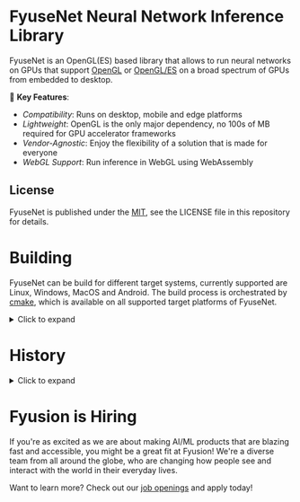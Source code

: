 # FyuseNet Neural Network Inference Library
FyuseNet is an OpenGL(ES) based library that allows to run neural networks on GPUs that support
[OpenGL](https://khronos.org/opengl) or [OpenGL/ES](https://khronos.org/opengles) on a broad spectrum of GPUs
from embedded to desktop.

:star2: **Key Features**:
 * *Compatibility*: Runs on desktop, mobile and edge platforms
 * *Lightweight*: OpenGL is the only major dependency, no 100s of MB required for GPU accelerator frameworks
 * *Vendor-Agnostic*: Enjoy the flexibility of a solution that is made for everyone
 * *WebGL Support*: Run inference in WebGL using WebAssembly

## License
FyuseNet is published under the [MIT](https://en.wikipedia.org/wiki/MIT_License), see the LICENSE file in this repository
for details.

# Building
FyuseNet can be build for different target systems, currently supported are Linux, Windows, MacOS and Android.
The build process is orchestrated by [cmake](https://cmake.org), which is available on all supported target platforms
of FyuseNet.
<details><summary>Click to expand</summary>

## Folder Structure

```
fyusenet
   |-- buildutils           (Folder with helper scripts for the build process)
   |-- data                 (Folder with sample network weights and sample images)
   |-- fyusenet             (Folder that contains the main library source code, including shaders)
   |-- samples              (Folder with sample code for various platforms)
   |-- doxygen              (Doxygen documentation)
   |-- unit_tests           (Folder with unit tests)
   |-- templates            (Templates for cpp and h files)
   |-- CMakeLists.txt       (Root build file)
   |-- LICENSE              (Software license, MIT in our case)
   |-- CONTRIBUTING.md      (Hints and rules for contributing to FyuseNet)
   |-- CODE_OF_CONDUCT.md   (Ground rules)
   '-- README.md            (This file)
```

## Build Configuration
FyuseNet supports a set of build flags for customization purposes on some platforms. Aside from the usual flags like compiling in _release_ or _debug_
mode, it allows for compiling different subprojects and enabling/disabling different target environments.
The following table lists those build flags, along with their default configuration and notable external dependencies if enabled.

| Build Flag         | Default | Description                                                                                                                                                                                  | Notable External Dependency                        | Platforms |
|--------------------|---------|----------------------------------------------------------------------------------------------------------------------------------------------------------------------------------------------|----------------------------------------------------|-----------|
| USE_EGL            | OFF     | Use [EGL](https://www.khronos.org/egl) instead of [GL](https://www.khronos.org/gl)                                                                                                           | [EGL](https://www.khronos.org/egl)                 | Linux |
| USE_GLFW           | OFF     | Use [GLFW](https://glfw.org) instead of desktop GL (on Linux), this is useful when using GL debuggers like [NVIDIA nSight](https://developer.nvidia.com/nsight-graphics) on desktop machines | [GLFW](https://glfw.org)                           | Linux |
| USE_MULTITHREADING | ON      | Depending on the build platform multi-threading may be on or off by default. For Linux and Android builds it is `ON`                                                                         |                                                    | Linux, Windows, MacOS, Android |
| BUILD_SAMPLES      | ON      | Build sample networks                                                                                                                                                                        |                                                    | Linux, Windows, WebGL, MacOS, Android |
| BUILD_TESTS        | ON     | Build unit tests                                                                                                                                                                             | [GoogleTest](https://google.github.io/googletest/) | Linux, Windows, MacOS, Android |
| BUILD_DOCS         | OFF     | Build doxygen documentation                                                                                                                                                                  | [doxygen](https://www.doxygen.nl/index.html)       | All |
| HIGH_PRECISION     | OFF     | Use 32-bit FP buffers instead of 16-bit                                                                                                                                                      |  | All |

Build flags can be set on the command line as parameters to the `cmake` executable. For example:

```
cmake -DCMAKE_BUILD_TYPE=Release -DBUILD_SAMPLES=ON <path to top-level CMakeLists.txt>
```
### Building for Linux Desktop and MacOS
<details>
<summary>Click to expand</summary>

In order to compile FyuseNet for use on Linux-based desktop systems (also including Linux-based SBCs and MacOS), the following 
prerequisites must be installed:

| Package                                           | Min version     | Comment                                       |
|---------------------------------------------------|-----------------|-----------------------------------------------|
| [cmake](https://cmake.org)                        | 3.21.0          | Lower version may work, but mileage may vary |
| [python](https://python.org)                      | 3.0             | Used for shader resource management, _not a runtime requirement_ |
| g++/clang                                         | -               | Any version that supports C++ 17 |
| OpenGL or OpenGL/ES (dev)                         | GL 4.x / ES 3.x | Header files and runtime libraries of either |
| [doxygen](https://www.doxygen.nl/)                | 1.8.17          | Only if the documentation shall be built |

To compile, change the working directory to the root folder of this repository and create a `build` folder. 
Change the working directory to that `build` folder and determine if desktop GL or
embedded GL should be used and whether or not samples or tests should be built. For example, if you want to build
for desktop GL in debug mode and also build the samples, the following command (issued from within the `build` folder) will
do the work, assuming the default generator for cmake is Unix Makefiles:
```
cmake -DCMAKE_BUILD_TYPE=Debug -DBUILD_SAMPLES=ON .. && make
```

As another example, using embedded GL in release mode and also building the unit-tests, use this command:
```
cmake -DCMAKE_BUILD_TYPE=Release -DUSE_EGL=ON -DBUILD_SAMPLES=ON -DBUILD_TESTS=ON .. && make
```

This will build a set of static libraries which can be found in their respective folders (each folder generates
a static library) and the main library as a shared object file which can be found in the `fyusenet` subdirectory
after a successful build. The build process will not install the library or header files to a target.

#### Installing
To install the shared library and header files to the appropriate system folders, use `make install`
to run the build and the installation of the appropriate files to the destination folders. 
The default installation prefix, which usually is `/usr/local` on Linux can
be changed using the `--prefix` parameter supplied to the `cmake` command.

#### Samples
Please see the [README](samples/README.md) file in the samples directory for more information.
</details>

### Building for Windows
<details>
<summary>Click to expand</summary>

We recommend to install an integrated development environment such as [Visual Studio](https://visualstudio.microsoft.com), 
[Visual Studio Code](https://code.visualstudio.com) with MSVC compiler toolset installed, [Qt Creator](https://qt.io/product/development-tools) or
[CLion](https://jetbrains.com/clion) for compiling FyuseNet on MS Windows machines. These tools usually come bundled with nearly everything
you need for compilation. Due to the Python requirement on the shader resource management, you will have to install
Python for compilation. We recommend using either [Miniconda](https://docs.anaconda.io/projects/miniconda/en/latest) or [Anaconda](https://anaconda.com/download)
to this end. The table below lists minimal requirements to compile FyuseNet.

| Package                                    | Min version        | Comment                                                         |
|--------------------------------------------|--------------------|-----------------------------------------------------------------|
| [cmake](https://cmake.org)                 | 3.21.0             | Lower version may work, but mileage may vary                    |
| [python](https://python.org)               | 3.0                | Used for shader resource management, _not a runtime requirement_ |
| MSVC                                       | -                  | Any version that supports C++ 17                                |
| [OpenGL](https://opengl.org)               | GL 4.x     | Runtime libraries                                      |
| [glew](https://github.com/nigels-com/glew) | 2.2.0| Supplies headers for OpenGL and a wrapper library for GL   |
| [doxygen](https://www.doxygen.nl/)         | 1.8.17             | Only if the documentation shall be built                        | 

Since recent GL headerfiles are commonly not found in MSVC distributions, FyuseNet uses [glew](https://github.com/nigels-com/glew)
to interact with the OpenGL subsystem. It will be automatically downloaded during the `cmake` build step.

Use the IDE of your choice to open FyuseNet as a cmake project and set the `cmake` build configuration accordingly. 
Click the _Build_ (or equivalent) button on your IDE to compile the code. 
</details>


### Building for Android
<details>
<summary>Click to expand</summary>

Compiling the library for Android should be as straightforward as for desktop Linux. The most important prerequisite for
compiling on Android is the presence of the [Android NDK](https://developer.android.com/ndk/) on the system.
FyuseNet should be able to compile with NDK versions as low as 19 and hopefully still compile with the NDK version that is
current at the time of reading these instructions. 

A more complete list of prerequisites is:
| Package                                           | Min version     | Comment                                       |
|---------------------------------------------------|-----------------|-----------------------------------------------|
| [cmake](https://cmake.org)                        | 3.21.0          | Lower version may work, but mileage will vary |
| [python](https://python.org)                      | 3.0             | Used for shader resource management           |
| [Android NDK](https://developer.android.com/ndk/) | r19             | Any version that supports C++ 17              |
| [doxygen](https://www.doxygen.nl/)                | 1.8.17          | Only if the documentation shall be built      |


The first step is to identify your NDK installation directory. If you installed the NDK from an NDK release and not part of
the Android SDK, then you already know your NDK installation directory: it is simply the top-level directory of the NDK
(for example android-ndk-r21e for the 21e release). If you use the NDK that is embedded in the SDK via the Android
SDK manager, then the installation directory of the NDK can be found by looking into the root directory of the SDK
and spot the `ndk` or `ndk-bundle` subfolder. 

In order to tell `cmake` which toolchain (consisting of compilers and linkers) to use, the following `cmake` variables
must be set:

| Variable              | Description |
|-----------------------|----------------------------------------------------|
| ANDROID_ABI           | Defines the [ABI](https://en.wikipedia.org/wiki/Application_binary_interface) for the target CPU, e.g. `arm64-v8a` for most modern Android devices |
| ANDROID_PLATFORM      | Target Android [API level](https://en.wikipedia.org/wiki/Android_version_history), for example `android-28` for Android 9 and above |
| ANDROID_NDK           | Base directory of the Android NDK installation (see description above) |
| CMAKE_TOOLCHAIN_FILE  | Toolchain definition file for `cmake`, which resides in the NDK installation |

In particular the `CMAKE_TOOLCHAIN_FILE` is usually found at `<ndk-base>/build/cmake/android-toolchain.cmake`.

An easy way to setup the build would be to create a `build-android` directory inside the FyuseNet root directory
and then - from within that directory - execute:

```
cmake -DANDROID_ABI=arm64-v8a -DANDROID_PLATFORM=android-21 -DANDROID_NDK=<ndkdir> -DCMAKE_TOOLCHAIN_FILE=<ndkdir>/build/cmake/android.toolchain.cmake -DCMAKE_BUILD_TYPE=Release -DBUILD_SAMPLES=ON <path to top-level CMakeLists.txt> && make
```

#### Android Sample
Please check the [README](samples/README.md) in the samples directory for more information on how to build/run the Android sample.
</details>

### Building for WebGL
<details>
<summary>Click to expand</summary>

FyuseNet can also be compiled to [WebAssembly](https://webassembly.org) using [emscripten](https://emscripten.org). In this case it uses 
[WebGL](https://khronos.org/webgl) as OpenGL-compatible backend. Due to the usage of GLSL 3 shaders, FyuseNet currently requires WebGL2 
to run, which is supported by the majority of modern browsers.

In order to build for WebGL, the following prerequisites must be present:

| Package                                           | Min version     | Comment                                       |
|---------------------------------------------------|-----------------|-----------------------------------------------|
| [cmake](https://cmake.org)                        | 3.21.0          | Lower version may work, but mileage will vary |
| [python](https://python.org)                      | 3.0             | Used for shader resource management           |
| [emscripten](https://emscripten.org)              | 3.1.x           | Any version that supports C++ 17              |
| [doxygen](https://www.doxygen.nl/)                | 1.8.17          | Only if the documentation shall be built      |

The following `CMAKE_BUILD_TYPES` are supported for usage with emscripten:

| Build Type            | Description |
|-----------------------|----------------------------------------------------|
| EMSCRIPTEN_DEBUG      | Non-optimized debug configuration for development  |
| EMSCRIPTEN_RELEASE    | Optimized release configuration                    |
| EMSCRIPTEN_SMALL      | Size-optimized release configuration               |
| EMSCRIPTEN_PROFILE    | Profiling version for in-depth code profiling      |

The WebAssembly/WebGL build follows the same scheme as the other builds, here is a suggestion for the build procedure:
  1. Create a `build-web` folder in the repository root and change the current directory to that folder
  2. Invoke `emcmake cmake -DCMAKE_BUILD_TYPE=EMSCRIPTEN_RELEASE -DBUILD_SAMPLES=ON ..`
  3. Invoke `make`

This should build a static library of FyuseNet as well as a sample application which will be placed in the `<build>/samples/web` 
folder. Refer to the [README](samples/README.md) file in the samples folder on information about running the samples.
</details>

## Building Documentation
<details><summary>Click to expand</summary>

The documentation build is fairly easy and only requires [doxygen](https://www.doxygen.nl/) to be installed. In any of the build
configurations above, simply supplying `-DBUILD_DOCS=ON` to the `cmake` command also flags the documentation to be build.
The HTML output of the documentation will be stored in a folder named `docs` in the top-level source directory.

For convenience purposes, the [documentation](https://fyusion-open-source.github.io/fyusenet) is also supplied as GitHub page and
is updated whenever the main branch is updated.
</details>
</details>

# History
<details>
<summary>Click to expand</summary>

FyuseNet was initially developed at Fyusion Inc. at the end of 2016 as a proof-of-concept for running neural networks
on Android smartphones. The initial versions were running on [OpenGL/ES 2.0](https://registry.khronos.org/OpenGL-Refpages/es2.0/)
and over time it has migrated to
[OpenGL/ES 3.0](https://registry.khronos.org/OpenGL-Refpages/es3.0/). FyuseNet started out with rather simple 
networks for style-transfer and since then continued
as a small side-project at Fyusion that was used for translating a variety of different networks to Android
phones, the largest of these had around 200 layers. Whenever demand for new functionality came up, the library was 
expanded by the required layer types, which is reflected in the way it looks like as of today and also explains the subset
of different layers that are supported by it. 

In 2017 an early version of FyuseNet made it into the firmware
of a major smartphone manufacturer as part of the stock camera app. It has also been used to generate FX
for a [music video](https://www.youtube.com/watch?v=pLqVDCXiwGY&ab_channel=Jiox). Other
than that, FyuseNet has only been used internally and is part of a set of Android apps that Fyusion maintains. 
The code has not been significantly changed since 2019 and the version in this repository is a bit stripped down from the internal 
version, which contained shader code that was specifically optimized for ARM Mali GPUs prior to the G-series
(T-880 for example) as well as support for a proprietary NPU. For the public release we chose to exclude that
code for various reasons. 

## General Approach
In contrast to most of the popular machine-learning systems, FyuseNet uses a _layer centric_ approach instead
of a _tensor centric_ approach, as this is more fitting for the GL-based shader architecture. Due to the initial
design having to support OpenGL/ES 2.0, FyuseNet does not use compute shaders and performs all operations using
[vertex-](https://www.khronos.org/opengl/wiki/Vertex_Shader) and [fragment](https://www.khronos.org/opengl/wiki/Fragment_Shader)
shaders instead. The layer-centric approach has the drawback that every type of operation
must be coded into layers, which consists of a bit of C++ code and associated [GLSL](https://www.khronos.org/opengl/wiki/OpenGL_Shading_Language)
shader code. It is therefore not as flexible as a tensor centric system that executes (elementary) operations on the tensors
in case there is no specific implementation available for the operation at hand and also offer more flexibility on indexing and reshuffling.

In order to deliver the performance required to run (some) networks in real-time while not consuming too much VRAM and memory bandwidth,
a number of tweaks have been integrated into the library. The most important one being the ability to _fuse_ operations in a single 
layer/shader. For example, when executing a convolution on a feature map, followed by an activation, this would normally require
two or more passes: one set of passes for the convolution and another pass to perform the (non-linear) activation.
In order to avoid that, FyuseNet moves the activation step of one layer to the data-fetch step in the next layer,
resulting in a fused activation/operation step in the next layer. Considering that the arithmetic
intensity in most NN operations is rather low compared to the data-fetch and usually does not exhaust the arithmetic
capacity of the GPU, the added overhead of performing the
activation multiple times on the input is far less than the overhead of having this done in a split operation at
the expense of memory bandwidth. 

A second trick that FyuseNet employs - in particular for convolution operations - is to make use of the
[raster operation processors](https://fgiesen.wordpress.com/2011/07/12/a-trip-through-the-graphics-pipeline-2011-part-9/)
of the GPU. Keep in mind that convolution operations include an accumulation step that
spans over all channels of a feature-map, which can be a lot. As it is hard/impossible to perform the accumulation
in a single rendering step using fragment shaders using the chosen data layout, we use the built-in alpha-blending capability of the 
raster processors to perform the accumulation for us. This has the added benefit of getting some arithmetic
operations essentially for free, as it does not change execution time within the shader.

The trained observer will notice that FyuseNet does not use the usual [im2col](https://towardsdatascience.com/how-are-convolutions-actually-performed-under-the-hood-226523ce7fbf)
approach for convolutions, which we opted against for several reasons. The most important reason was that many of our early
networks had quite wide convolutions and the additional memory overhead posed a problem on the smartphone hardware back in 2016.
A drawback of that particular approach is, that the batch size is currently always limited to 1. 
However, as the main use-case for FyuseNet was to use it in real-time scenarios on camera streams from smartphones, this is an 
acceptable compromise.
Last but not least, to further conserve VRAM, FyuseNet re-uses textures whenever possible for intermediary/temporary buffers
along the computational chain.

FyuseNet is a comparably lightweight library. The runtime
has no notable external dependency aside from OpenGL. Technically, the same library binary can be used
to run a variety of networks, only the network-specific frontend parts along with the weight data are changed on
different nets. It can also run on a variety of target architectures, including edge computing devices that use embedded
GPUs (ARM, Qualcomm, etc).

## What FyuseNet is Not
FyuseNet is not a replacement for [PyTorch](https://pytorch.org) or [Tensorflow](https://tensorflow.org), it is 
limited to perform inference only and cannot be used to actually _train_ neural networks. It can be compared 
to vendor-specific systems like [TensorRT](https://developer.nvidia.com/tensorrt) from NVIDIA. It adds the
benefit that it can actually run on a wider variety of GPUs, as it tries to be vendor-agnostic. This appraoch
however bears the drawback that it does not have the same set of capabilities and will also perform slower than
a vendor-specific solution.
</details>

# Fyusion is Hiring
If you're as excited as we are about making AI/ML products that are blazing fast and accessible, you might be a great fit at Fyusion!
We're a diverse team from all around the globe, who are changing how people see and interact with the world in their everyday lives.

Want to learn more? Check out our [job openings](https://fyusion.com/jobs) and apply today!

